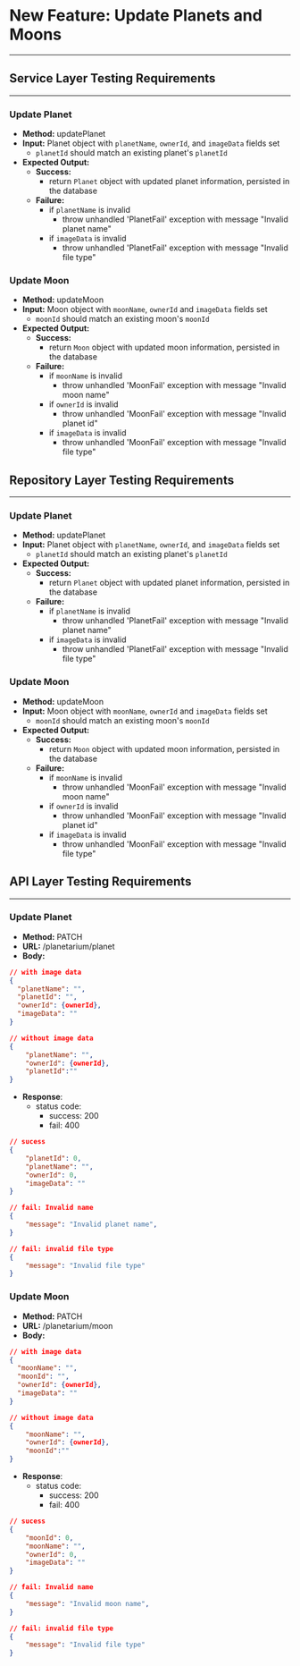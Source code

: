 # New Feature: Update Planets and Moons
___
## Service Layer Testing Requirements
___
### Update Planet
  - **Method:** updatePlanet
  - **Input:** Planet object with `planetName`, `ownerId`, and `imageData` fields set
    - `planetId` should match an existing planet's `planetId`
  - **Expected Output:**
    - **Success:**
      - return `Planet` object with updated planet information, persisted in the database
    - **Failure:**
      - if `planetName` is invalid
        - throw unhandled 'PlanetFail' exception with message "Invalid planet name"
      - if `imageData` is invalid
        - throw unhandled 'PlanetFail' exception with message "Invalid file type"

### Update Moon
- **Method:** updateMoon
- **Input:** Moon object with `moonName`, `ownerId` and `imageData` fields set
  - `moonId` should match an existing moon's `moonId`
- **Expected Output:**
  - **Success:**
    - return `Moon` object with updated moon information, persisted in the database
  - **Failure:**
    - if `moonName` is invalid
      - throw unhandled 'MoonFail' exception with message "Invalid moon name"
    - if `ownerId` is invalid
      - throw unhandled 'MoonFail' exception with message "Invalid planet id"
    - if `imageData` is invalid
      - throw unhandled 'MoonFail' exception with message "Invalid file type"

## Repository Layer Testing Requirements
___
### Update Planet
- **Method:** updatePlanet
- **Input:** Planet object with `planetName`, `ownerId`, and `imageData` fields set
    - `planetId` should match an existing planet's `planetId`
- **Expected Output:**
    - **Success:**
        - return `Planet` object with updated planet information, persisted in the database
    - **Failure:**
        - if `planetName` is invalid
            - throw unhandled 'PlanetFail' exception with message "Invalid planet name"
        - if `imageData` is invalid
            - throw unhandled 'PlanetFail' exception with message "Invalid file type"

### Update Moon
- **Method:** updateMoon
- **Input:** Moon object with `moonName`, `ownerId` and `imageData` fields set
    - `moonId` should match an existing moon's `moonId`
- **Expected Output:**
    - **Success:**
        - return `Moon` object with updated moon information, persisted in the database
    - **Failure:**
        - if `moonName` is invalid
            - throw unhandled 'MoonFail' exception with message "Invalid moon name"
        - if `ownerId` is invalid
            - throw unhandled 'MoonFail' exception with message "Invalid planet id"
        - if `imageData` is invalid
            - throw unhandled 'MoonFail' exception with message "Invalid file type"

## API Layer Testing Requirements
___
### Update Planet
- **Method:** PATCH
- **URL:** /planetarium/planet
- **Body:**
```json
// with image data
{
  "planetName": "",  
  "planetId": "",  
  "ownerId": {ownerId},
  "imageData": ""  
}
```
```json
// without image data
{
    "planetName": "",
    "ownerId": {ownerId},
    "planetId":""
}
```
- **Response**:
    - status code:
        - success: 200
        - fail: 400
```json
// sucess
{
    "planetId": 0, 
    "planetName": "",
    "ownerId": 0, 
    "imageData": ""
}

// fail: Invalid name
{
    "message": "Invalid planet name",
}
```
```json
// fail: invalid file type
{
    "message": "Invalid file type"
}
```
### Update Moon
- **Method:** PATCH
- **URL:** /planetarium/moon
- **Body:**
```json
// with image data
{
  "moonName": "",  
  "moonId": "",  
  "ownerId": {ownerId},
  "imageData": ""  
}
```
```json
// without image data
{
    "moonName": "",
    "ownerId": {ownerId},
    "moonId":""
}
```
- **Response**:
    - status code:
        - success: 200
        - fail: 400
```json
// sucess
{
    "moonId": 0, 
    "moonName": "",
    "ownerId": 0, 
    "imageData": ""
}

// fail: Invalid name
{
    "message": "Invalid moon name",
}
```
```json
// fail: invalid file type
{
    "message": "Invalid file type"
}
```
